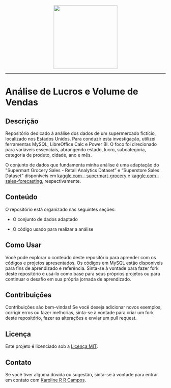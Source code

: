 <div id="header" align="center">
  <img src="https://media.giphy.com/media/J4qfGGPz5YA8zEKBDM/giphy.gif" width="200"/>
 </div>

---
# Análise de Lucros e Volume de Vendas

## Descrição

Repositório dedicado à análise dos dados de um supermercado fictício, localizado nos Estados Unidos. Para conduzir esta investigação, utilizei ferramentas MySQL, LibreOffice Calc e Power BI. O foco foi direcionado para variáveis essenciais, abrangendo estado, lucro, subcategoria, categoria de produto, cidade, ano e mês. 

O conjunto de dados que fundamenta minha análise é uma adaptação do "Supermart Grocery Sales - Retail Analytics Dataset” e “Superstore Sales Dataset” disponíveis em [kaggle.com - supermart-grocery](https://www.kaggle.com/datasets/mohamedharris/supermart-grocery-sales-retail-analytics-dataset/data) e [kaggle.com - sales-forecasting](https://www.kaggle.com/datasets/rohitsahoo/sales-forecasting), respectivamente.

## Conteúdo

O repositório está organizado nas seguintes seções:

* O conjunto de dados adaptado 

* O código usado para realizar a análise

## Como Usar

Você pode explorar o conteúdo deste repositório para aprender com os códigos e projetos apresentados. Os códigos em MySQL estão disponíveis para fins de aprendizado e referência. Sinta-se à vontade para fazer fork deste repositório e usá-lo como base para seus próprios projetos ou para continuar o desafio em sua própria jornada de aprendizado.

## Contribuições

Contribuições são bem-vindas! Se você deseja adicionar novos exemplos, corrigir erros ou fazer melhorias, sinta-se à vontade para criar um fork deste repositório, fazer as alterações e enviar um pull request.

## Licença

Este projeto é licenciado sob a [Licença MIT](LICENSE).

## Contato

Se você tiver alguma dúvida ou sugestão, sinta-se à vontade para entrar em contato com [Karoline R R Campos](https://github.com/karolrrcampos).
